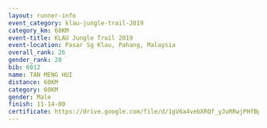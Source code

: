 ```yaml
---
layout: runner-info 
event_category: klau-jungle-trail-2019 
category_km: 60KM 
event-title: KLAU Jungle Trail 2019 
event-location: Pasar Sg Klau, Pahang, Malaysia 
overall_rank: 26
gender_rank: 20
bib: 6012
name: TAN MENG HUI
distance: 60KM
category: 60KM
gender: Male
finish: 11-14-00
certificate: https://drive.google.com/file/d/1gV6a4vebXRQf_yJuRRwjPHfBpRzB9zeM/view?usp=sharing
---
```

